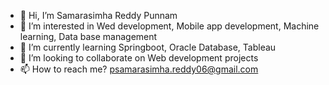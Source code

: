 - 👋 Hi, I’m Samarasimha Reddy Punnam
- 👀 I’m interested in Wed development, Mobile app development, Machine learning, Data base management
- 🌱 I’m currently learning Springboot, Oracle Database, Tableau
- 💞️ I’m looking to collaborate on Web development projects
- 📫 How to reach me? psamarasimha.reddy06@gmail.com
